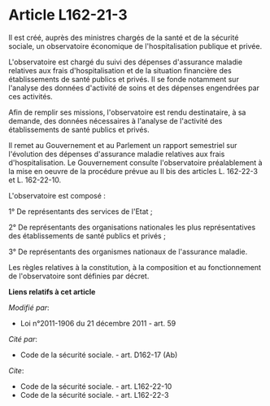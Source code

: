 # Article L162-21-3

Il est créé, auprès des ministres chargés de la santé et de la sécurité sociale, un observatoire économique de
l'hospitalisation publique et privée. 

L'observatoire est chargé du suivi des dépenses d'assurance maladie relatives aux frais d'hospitalisation et de la situation
financière des établissements de santé publics et privés. Il se fonde notamment sur l'analyse des données d'activité de soins
et des dépenses engendrées par ces activités. 

Afin de remplir ses missions, l'observatoire est rendu destinataire, à sa demande, des données nécessaires à l'analyse de
l'activité des établissements de santé publics et privés. 

Il remet au Gouvernement et au Parlement un rapport semestriel sur l'évolution des dépenses d'assurance maladie relatives aux
frais d'hospitalisation. Le Gouvernement consulte l'observatoire préalablement à la mise en oeuvre de la procédure prévue au
II bis des articles L. 162-22-3 et L. 162-22-10. 

L'observatoire est composé : 

1° De représentants des services de l'Etat ; 

2° De représentants des organisations nationales les plus représentatives des établissements de santé publics et privés ; 

3° De représentants des organismes nationaux de l'assurance maladie. 

Les règles relatives à la constitution, à la composition et au fonctionnement de l'observatoire sont définies par décret.

**Liens relatifs à cet article**

_Modifié par_:

  - Loi n°2011-1906 du 21 décembre 2011 - art. 59

_Cité par_:

  - Code de la sécurité sociale. - art. D162-17 (Ab)

_Cite_:

  - Code de la sécurité sociale. - art. L162-22-10
  - Code de la sécurité sociale. - art. L162-22-3
